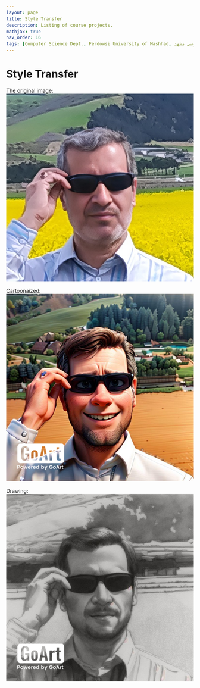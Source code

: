 ```yaml
---
layout: page
title: Style Transfer
description: Listing of course projects.
mathjax: true
nav_order: 16
tags: [Computer Science Dept., Ferdowsi University of Mashhad, علوم کامپیوتر دانشگاه فردوسی مشهد]
---
```


# Style Transfer

The original image:
![](img/M-Amintoosi.jpg)

Cartoonaized:
![](img/M-Amintoosi-cartoon3D.jpg)

Drawing:
![](img/M-Amintoosi-drawing.jpg)
